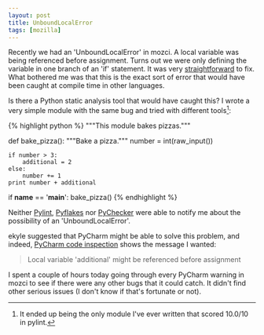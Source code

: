 ```yaml
---
layout: post
title: UnboundLocalError
tags: [mozilla]
---
```


Recently we had an 'UnboundLocalError' in mozci. A local variable was being referenced before assignment. Turns out we were only defining the variable in one branch of an 'if' statement. It was very [straightforward](https://github.com/armenzg/mozilla_ci_tools/pull/244/files) to fix. What bothered me was that this is the exact sort of error that would have been caught at compile time in other languages.

Is there a Python static analysis tool that would have caught this? I wrote a very simple module with the same bug and tried with different tools[^1]:

{% highlight python %}
"""This module bakes pizzas."""

def bake_pizza():
    """Bake a pizza."""
    number = int(raw_input())

    if number > 3:
        additional = 2
    else:
        number += 1
    print number + additional

if __name__ == '__main__':
    bake_pizza()
{% endhighlight %}

Neither [Pylint](http://pylint.org/), [Pyflakes](https://launchpad.net/pyflakes) nor [PyChecker](https://pypi.python.org/pypi/PyChecker) were able to notify me about the possibility of an 'UnboundLocalError'.

ekyle suggested that PyCharm might be able to solve this problem, and indeed, [PyCharm code inspection](https://www.jetbrains.com/pycharm/help/code-inspection.html) shows the message I wanted:

> Local variable 'additional' might be referenced before assignment

I spent a couple of hours today going through every PyCharm warning in mozci to see if there were any other bugs that it could catch. It didn't find other serious issues (I don't know if that's fortunate or not).

[^1]: It ended up being the only module I've ever written that scored 10.0/10 in pylint.
